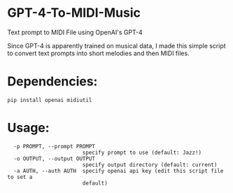# GPT-4-To-MIDI-Music
Text prompt to MIDI File using OpenAI's GPT-4

Since GPT-4 is apparently trained on musical data, I made this simple script to convert text prompts into short melodies and then MIDI files.

# Dependencies:
```pip install openai midiutil```

# Usage:
```  -h, --help            show this help message and exit
  -p PROMPT, --prompt PROMPT
                        specify prompt to use (default: Jazz!)
  -o OUTPUT, --output OUTPUT
                        specify output directory (default: current)
  -a AUTH, --auth AUTH  specify openai api key (edit this script file to set a
                        default)
